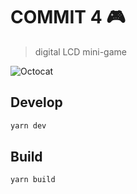 # COMMIT 4 🎮

> digital LCD mini-game

![Octocat](https://i.imgur.com/07AorFP.png)

## Develop

```bash
yarn dev
```

## Build

```bash
yarn build
```
